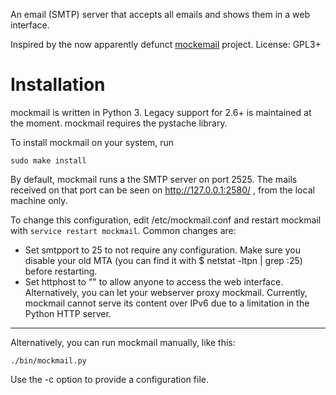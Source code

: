 An email (SMTP) server that accepts all emails and shows them in a web interface.

Inspired by the now apparently defunct [mockemail](http://mockemail.sourceforge.net/) project.
License: GPL3+

Installation
============

mockmail is written in Python 3. Legacy support for 2.6+ is maintained at the moment.
mockmail requires the pystache library.

To install mockmail on your system, run

    sudo make install

By default, mockmail runs a the SMTP server on port 2525. The mails received on that port can be seen on http://127.0.0.1:2580/ , from the local machine only.

To change this configuration, edit /etc/mockmail.conf and restart mockmail with `service restart mockmail`. Common changes are:

* Set smtpport to 25 to not require any configuration. Make sure you disable your old MTA (you can find it with $ netstat -ltpn | grep :25) before restarting.
* Set httphost to "" to allow anyone to access the web interface. Alternatively, you can let your webserver proxy mockmail. Currently, mockmail cannot serve its content over IPv6 due to a limitation in the Python HTTP server.

-----

Alternatively, you can run mockmail manually, like this:

    ./bin/mockmail.py

Use the -c option to provide a configuration file.
